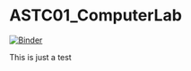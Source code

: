 # ASTC01_ComputerLab

[![Binder](https://mybinder.org/badge_logo.svg)](https://mybinder.org/v2/gh/bprinoth/ASTC01_ComputerLab/main)

This is just a test
